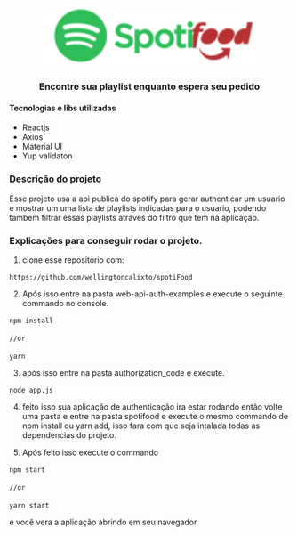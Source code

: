 <h1 align="center">
    <img src="https://github.com/wellingtoncalixto/spotiFood/blob/master/spotifood/src/assets/spotiFoodLogo.png" alt="SpotiFood" style="height: 100px;">
    </br>
   
</h1>
 <h3 align="center">Encontre sua playlist enquanto espera seu pedido </h3>

#### Tecnologias e libs utilizadas

* Reactjs
* Axios
* Material UI
* Yup validaton

### Descrição do projeto

Esse projeto usa a api publica do spotify para gerar authenticar um usuario e mostrar um uma lista de playlists indicadas para o usuario, podendo tambem filtrar essas playlists atráves do filtro que tem na aplicação.


### Explicações para conseguir rodar o projeto.

 1. clone esse repositorio com: 
 ```
 https://github.com/wellingtoncalixto/spotiFood
 ```

 2. Após isso entre na pasta web-api-auth-examples e execute o seguinte commando no console.

 ```
 npm install

 //or

 yarn
 ```

3. após isso entre na pasta authorization_code e execute.

```
node app.js
```

 4. feito isso sua aplicação de authenticação ira estar rodando então volte uma pasta e entre na pasta spotifood e execute o mesmo commando de npm install ou yarn add, isso fara com que seja intalada todas as dependencias do projeto.

 5. Após feito isso execute o commando 
 ```
 npm start 

 //or

 yarn start
 ```

 e você vera a aplicação abrindo em seu navegador 


